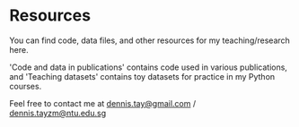 # Resources
You can find code, data files, and other resources for my teaching/research here.

'Code and data in publications' contains code used in various publications, and 'Teaching datasets' contains toy datasets for practice in my Python courses.

Feel free to contact me at dennis.tay@gmail.com / dennis.tayzm@ntu.edu.sg
